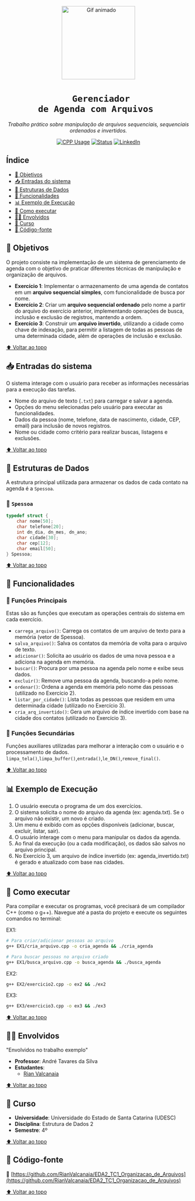 <div align="center" id="topo">

<img src="https://media.giphy.com/media/iIqmM5tTjmpOB9mpbn/giphy.gif" width="200px" alt="Gif animado"/>

# <code><strong> Gerenciador de Agenda com Arquivos </strong></code>

<em>Trabalho prático sobre manipulação de arquivos sequenciais, sequenciais ordenados e invertidos.</em>

[![CPP Usage](https://img.shields.io/badge/C++-100%25-blue?style=for-the-badge&logo=cplusplus)]()
[![Status](https://img.shields.io/badge/Status-Concluído-green?style=for-the-badge)]()
[![LinkedIn](https://img.shields.io/badge/LinkedIn-Visite%20meu%20perfil-blue?style=for-the-badge&logo=linkedin)](https://www.linkedin.com/in/rian-carlos-valcanaia-b2b487168/)

</div>

## Índice

- [📌 Objetivos](#-objetivos)
- [📥 Entradas do sistema](#-entradas-do-sistema)
- [🧱 Estruturas de Dados](#-estruturas-de-dados)
- [🧰 Funcionalidades](#-funcionalidades)
- [📊 Exemplo de Execução](#-exemplo-de-execução)
- [📂 Como executar](#-como-executar)
- [👨‍🏫 Envolvidos](#-envolvidos)
- [📅 Curso](#-curso)
- [📄 Código-fonte](#-código-fonte)

## 📌 Objetivos
O projeto consiste na implementação de um sistema de gerenciamento de agenda com o objetivo de praticar diferentes técnicas de manipulação e organização de arquivos.
* **Exercício 1**: Implementar o armazenamento de uma agenda de contatos em um **arquivo sequencial simples**, com funcionalidade de busca por nome.
* **Exercício 2**: Criar um **arquivo sequencial ordenado** pelo nome a partir do arquivo do exercício anterior, implementando operações de busca, inclusão e exclusão de registros, mantendo a ordem.
* **Exercício 3**: Construir um **arquivo invertido**, utilizando a cidade como chave de indexação, para permitir a listagem de todas as pessoas de uma determinada cidade, além de operações de inclusão e exclusão.

[⬆ Voltar ao topo](#topo)

## 📥 Entradas do sistema
O sistema interage com o usuário para receber as informações necessárias para a execução das tarefas.
* Nome do arquivo de texto (`.txt`) para carregar e salvar a agenda.
* Opções do menu selecionadas pelo usuário para executar as funcionalidades.
* Dados da pessoa (nome, telefone, data de nascimento, cidade, CEP, email) para inclusão de novos registros.
* Nome ou cidade como critério para realizar buscas, listagens e exclusões.

[⬆ Voltar ao topo](#topo)

## 🧱 Estruturas de Dados
A estrutura principal utilizada para armazenar os dados de cada contato na agenda é a `Spessoa`.

### 🔸 `Spessoa`
```cpp
typedef struct {
    char nome[50];
    char telefone[20];
    int dn_dia, dn_mes, dn_ano;
    char cidade[30];
    char cep[12];
    char email[50];
} Spessoa;
```
[⬆ Voltar ao topo](#topo)

## 🧰 Funcionalidades
### 🔹 Funções Principais
Estas são as funções que executam as operações centrais do sistema em cada exercício.

- `carrega_arquivo()`: Carrega os contatos de um arquivo de texto para a memória (vetor de Spessoa).
- `salva_arquivo()`: Salva os contatos da memória de volta para o arquivo de texto.
- `adicionar()`: Solicita ao usuário os dados de uma nova pessoa e a adiciona na agenda em memória.
- `buscar()`: Procura por uma pessoa na agenda pelo nome e exibe seus dados.
- `excluir()`: Remove uma pessoa da agenda, buscando-a pelo nome.
- `ordenar()`: Ordena a agenda em memória pelo nome das pessoas (utilizado no Exercício 2).
- `listar_por_cidade()`: Lista todas as pessoas que residem em uma determinada cidade (utilizado no Exercício 3).
- `cria_arq_invertido()`: Gera um arquivo de índice invertido com base na cidade dos contatos (utilizado no Exercício 3).

### 🔸 Funções Secundárias

Funções auxiliares utilizadas para melhorar a interação com o usuário e o processamento de dados.
`limpa_tela()`,`limpa_buffer()`,`entrada()`,`le_DN()`,`remove_final()`.

[⬆ Voltar ao topo](#topo)

## 📊 Exemplo de Execução
1. O usuário executa o programa de um dos exercícios.
2. O sistema solicita o nome do arquivo da agenda (ex: agenda.txt). Se o arquivo não existir, um novo é criado.
3. Um menu é exibido com as opções disponíveis (adicionar, buscar, excluir, listar, sair).
4. O usuário interage com o menu para manipular os dados da agenda.
5. Ao final da execução (ou a cada modificação), os dados são salvos no arquivo principal.
6. No Exercício 3, um arquivo de índice invertido (ex: agenda_invertido.txt) é gerado e atualizado com base nas cidades.

[⬆ Voltar ao topo](#topo)

## 📂 Como executar
Para compilar e executar os programas, você precisará de um compilador C++ (como o g++). Navegue até a pasta do projeto e execute os seguintes comandos no terminal:

EX1:
```bash
# Para criar/adicionar pessoas ao arquivo
g++ EX1/cria_arquivo.cpp -o cria_agenda && ./cria_agenda

# Para buscar pessoas no arquivo criado
g++ EX1/busca_arquivo.cpp -o busca_agenda && ./busca_agenda
```

EX2:
```bash
g++ EX2/exercicio2.cpp -o ex2 && ./ex2
```

EX3:
```bash
g++ EX3/exercicio3.cpp -o ex3 && ./ex3
```

[⬆ Voltar ao topo](#topo)

## 👨‍🏫 Envolvidos
"Envolvidos no trabalho exemplo"
* **Professor**: André Tavares da Silva
* **Estudantes**:
  * [Rian Valcanaia](https://github.com/RianValcanaia)

[⬆ Voltar ao topo](#topo)

## 📅 Curso

* **Universidade**: Universidade do Estado de Santa Catarina (UDESC)
* **Disciplina**: Estrutura de Dados 2
* **Semestre**: 4º

[⬆ Voltar ao topo](#topo)

## 📄 Código-fonte

🔗 [https://github.com/RianValcanaia/EDA2_TC1_Organizacao_de_Arquivos](https://github.com/RianValcanaia/EDA2_TC1_Organizacao_de_Arquivos)

[⬆ Voltar ao topo](#topo)


